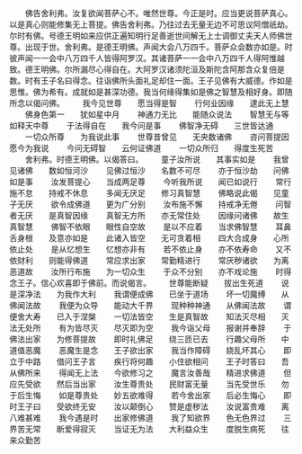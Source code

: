 <!-- { "loadSidebar": true } -->
　　佛告舍利弗。汝复欲闻菩萨心不。唯然世尊。今正是时。应当更说菩萨真心。以是真心则能修集无上菩提。佛告舍利弗。乃往过去无量无边不可思议阿僧祇劫。尔时有佛。号德王明如来应供正遍知明行足善逝世间解无上士调御丈夫天人师佛世尊。出现于世。舍利弗。是德王明佛。声闻大会八万四千。菩萨众会数亦如是。时彼声闻一一会中八万四千人皆得阿罗汉。其诸菩萨一一会中八万四千人得阿惟越致。德王明佛。尔所漏尽心得自在。大阿罗汉诸须陀洹及斯陀含阿那含众复倍是数。时有王子名曰得念。往诣佛所头面礼足却住一面。王子见佛有大威德。作如是思惟。佛为希有。成就如是甚深功德。我当何缘得集如是佛之智慧及相好身。即随所念以偈问佛。
　　我今见世尊　　愿当得是智
　　行何业因缘　　逮此无上慧
　　佛身色第一　　犹如星中月
　　神通力无比　　能随众说法
　　智慧无与等　　如释天中尊
　　于法得自在　　我今问是事
　　佛智净无碍　　三世皆达通
　　一切众所尊　　为我说此事
　　世尊昔曾见　　无央数诸佛
　　咨问菩提因　　愿今为我说
　　今问无碍智　　云何证佛道
　　一切众所归　　得度生死苦
　　舍利弗。时德王明佛。以偈答曰。
　　童子汝所说　　其事实如是
　　我曾见诸佛　　数如恒河沙
　　见佛过恒沙　　名数不可尽
　　亦于恒沙劫　　问佛如是事
　　汝发菩提心　　当成两足尊
　　今听我所说　　闻已如说行
　　常行施不怠　　持戒不休息
　　多闻无厌足　　修习真智慧
　　佛略说此偈　　见童子无厌
　　欲令成佛道　　更为广分别
　　汝布施不懈　　持戒净无倦
　　问智者无厌　　是真智因缘
　　真智无方所　　亦无常住处
　　因缘问诸佛　　故生真智慧
　　佛智不依眼　　眼性自空故
　　是以不应着　　当求佛智慧
　　耳鼻舌身根　　及意亦如是
　　此诸入皆空　　无可贪着相
　　四大合成身　　心所依止处
　　是从忆想生　　忆想亦非有
　　若不依止身　　亦不依寿命
　　又不依财利　　则能得佛道
　　常应求出家　　常勤精进行
　　常厌秽诸欲　　为离恶道故
　　汝所行布施　　为一切众生
　　于众不分别　　亦不戏论施
　　时得念王子。信心欢喜即于佛前。而说偈言。
　　世尊能断疑　　拔出生死道
　　说是深净法　　为我作大利
　　我谓便成佛　　已坐于道场
　　坏一切魔缚　　从佛闻法故
　　我便为众导　　能动大千界
　　现种种神通　　从佛闻法故
　　谓便舍大寿　　已入于涅槃
　　一切法皆空　　生是真智故
　　知法灭尽相　　灭法无处所
　　有为皆尽灭　　尽灭即为空
　　我今诣父母　　报谢并奉辞
　　于佛法出家　　为修菩提故
　　即时礼佛足　　绕三匝已去
　　行趣父母所　　中道值恶魔
　　恶魔生是念　　王子欲出家
　　我当作障碍　　娆乱坏其心
　　即立于中路　　借问王子言
　　疾行将何趣　　小住欲相问
　　王子时答曰　　吾从佛所来
　　得闻无上法　　今欲修习之
　　魔言汝善哉　　精进求佛道
　　但应先受欲　　然后当出家
　　汝生尊贵处　　民财富无量
　　当先受世乐　　勿于后生悔
　　如是尊贵处　　妙五欲难得
　　若今舍出家　　后必生悔心
　　即时王子曰　　受欲终无安
　　汝以颠倒心　　赞是虚秽法
　　汝说富贵难　　离八难甚难
　　我今遇是时　　出家修佛道
　　我了知欲界　　色无色界过
　　三界苦无常　　断爱得寂灭
　　当证无为法　　大利益众生
　　度脱生病死　　往来众勤苦
